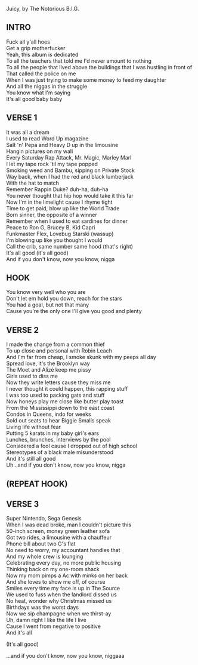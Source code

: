 Juicy, by The Notorious B.I.G.

## INTRO

Fuck all y'all hoes<br/>
Get a grip motherfucker<br/>
Yeah, this album is dedicated<br/>
To all the teachers that told me I'd never amount to nothing<br/>
To all the people that lived above the buildings that I was hustling in front of<br/>
That called the police on me<br/>
When I was just trying to make some money to feed my daughter<br/>
And all the niggas in the struggle<br/>
You know what I'm saying<br/>
It's all good baby baby<br/>

## VERSE 1

It was all a dream<br/>
I used to read Word Up magazine<br/>
Salt 'n' Pepa and Heavy D up in the limousine<br/>
Hangin pictures on my wall<br/>
Every Saturday Rap Attack, Mr. Magic, Marley Marl<br/>
I let my tape rock 'til my tape popped<br/>
Smoking weed and Bambu, sipping on Private Stock<br/>
Way back, when I had the red and black lumberjack<br/>
With the hat to match<br/>
Remember Rappin Duke? duh-ha, duh-ha<br/>
You never thought that hip hop would take it this far<br/>
Now I'm in the limelight cause I rhyme tight<br/>
Time to get paid, blow up like the World Trade<br/>
Born sinner, the opposite of a winner<br/>
Remember when I used to eat sardines for dinner<br/>
Peace to Ron G, Brucey B, Kid Capri<br/>
Funkmaster Flex, Lovebug Starski (wassup)<br/>
I'm blowing up like you thought I would<br/>
Call the crib, same number same hood (that's right)<br/>
It's all good (it's all good)<br/>
And if you don't know, now you know, nigga

## HOOK

You know very well who you are<br/>
Don't let em hold you down, reach for the stars<br/>
You had a goal, but not that many<br/>
Cause you're the only one I'll give you good and plenty<br/>

## VERSE 2
I made the change from a common thief<br/>
To up close and personal with Robin Leach<br/>
And I'm far from cheap, I smoke skunk with my peeps all day<br/>
Spread love, it's the Brooklyn way<br/>
The Moet and Alizé keep me pissy<br/>
Girls used to diss me<br/>
Now they write letters cause they miss me<br/>
I never thought it could happen, this rapping stuff<br/>
I was too used to packing gats and stuff<br/>
Now honeys play me close like butter play toast<br/>
From the Mississippi down to the east coast<br/>
Condos in Queens, indo for weeks<br/>
Sold out seats to hear Biggie Smalls speak<br/>
Living life without fear<br/>
Putting 5 karats in my baby girl's ears<br/>
Lunches, brunches, interviews by the pool<br/>
Considered a fool cause I dropped out of high school<br/>
Stereotypes of a black male misunderstood<br/>
And it's still all good<br/>
Uh...and if you don't know, now you know, nigga<br/>

## (REPEAT HOOK)

## VERSE 3
Super Nintendo, Sega Genesis<br/>
When I was dead broke, man I couldn't picture this<br/>
50-inch screen, money green leather sofa<br/>
Got two rides, a limousine with a chauffeur<br/>
Phone bill about two G's flat<br/>
No need to worry, my accountant handles that<br/>
And my whole crew is lounging<br/>
Celebrating every day, no more public housing<br/>
Thinking back on my one-room shack<br/>
Now my mom pimps a Ac with minks on her back<br/>
And she loves to show me off, of course<br/>
Smiles every time my face is up in The Source<br/>
We used to fuss when the landlord dissed us<br/>
No heat, wonder why Christmas missed us<br/>
Birthdays was the worst days<br/>
Now we sip champagne when we thirst-ay<br/>
Uh, damn right I like the life I live<br/>
Cause I went from negative to positive<br/>
And it's all

(It's all good)

...and if you don't know, now you know, niggaaa
